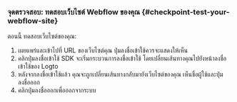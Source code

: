 ### จุดตรวจสอบ: ทดสอบเว็บไซต์ Webflow ของคุณ \{#checkpoint-test-your-webflow-site}

ตอนนี้ ทดสอบเว็บไซต์ของคุณ:

1. เผยแพร่และเข้าไปที่ URL ของเว็บไซต์คุณ ปุ่มลงชื่อเข้าใช้ควรจะแสดงให้เห็น
2. คลิกปุ่มลงชื่อเข้าใช้ SDK จะเริ่มกระบวนการลงชื่อเข้าใช้ โดยเปลี่ยนเส้นทางคุณไปยังหน้าลงชื่อเข้าใช้ของ Logto
3. หลังจากลงชื่อเข้าใช้แล้ว คุณจะถูกเปลี่ยนเส้นทางกลับมายังเว็บไซต์ของคุณ เห็นชื่อผู้ใช้และปุ่มลงชื่อออก
4. คลิกปุ่มลงชื่อออกเพื่อออกจากระบบ
